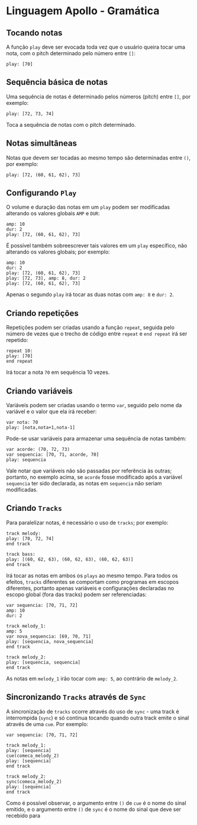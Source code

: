 # Linguagem Apollo - Gramática
## Tocando notas
A função `play` deve ser evocada toda vez que o usuário queira tocar uma nota, com o pitch determinado pelo número entre `[]`:
```
play: [70]
```
## Sequência básica de notas
Uma sequência de notas é determinado pelos números (pitch) entre `[]`, por exemplo:
```
play: [72, 73, 74]
```
Toca a sequência de notas com o pitch determinado.
## Notas simultâneas
Notas que devem ser tocadas ao mesmo tempo são determinadas entre `()`, por exemplo:
```
play: [72, (60, 61, 62), 73]
```
## Configurando `Play`
O volume e duração das notas em um `play` podem ser modificadas alterando os valores globais `AMP` e `DUR`:
```
amp: 10
dur: 2
play: [72, (60, 61, 62), 73]
```
É possível também sobreescrever tais valores em um `play` específico, não alterando os valores globais; por exemplo:
```
amp: 10
dur: 2
play: [72, (60, 61, 62), 73]
play: [72, 73], amp: 8, dur: 2
play: [72, (60, 61, 62), 73]
```
Apenas o segundo `play` irá tocar as duas notas com `amp: 8` e `dur: 2`.
## Criando repetições
Repetições podem ser criadas usando a função `repeat`, seguida pelo número de vezes que o trecho de código entre `repeat` e `end repeat` irá ser repetido:
```
repeat 10:
play: [70]
end repeat
```
Irá tocar a nota `70` em sequência 10 vezes.
## Criando variáveis
Variáveis podem ser criadas usando o termo `var`, seguido pelo nome da variável e o valor que ela irá receber:
```
var nota: 70
play: [nota,nota+1,nota-1]
```
Pode-se usar variáveis para armazenar uma sequência de notas também:
```
var acorde: (70, 72, 73)
var sequencia: [70, 71, acorde, 70]
play: sequencia
```
Vale notar que variáveis não são passadas por referência às outras; portanto, no exemplo acima, se `acorde` fosse modificado após a variável `sequencia` ter sido declarada, as notas em `sequencia` não seriam modificadas.
## Criando `Tracks`
Para paralelizar notas, é necessário o uso de `tracks`; por exemplo:
```
track melody:
play: [70, 72, 74]
end track

track bass:
play: [(60, 62, 63), (60, 62, 63), (60, 62, 63)]
end track
```
Irá tocar as notas em ambos os `plays` ao mesmo tempo. Para todos os efeitos, `tracks` diferentes se comportam como programas em escopos diferentes, portanto apenas variáveis e configurações declaradas no escopo global (fora das tracks) podem ser referenciadas:
```
var sequencia: [70, 71, 72]
amp: 10
dur: 2

track melody_1:
amp: 5
var nova_sequencia: [69, 70, 71]
play: [sequencia, nova_sequencia]
end track

track melody_2:
play: [sequencia, sequencia]
end track
```
As notas em `melody_1` irão tocar com `amp: 5`, ao contrário de `melody_2`.
## Sincronizando `Tracks` através de `Sync`
A sincronização de `tracks` ocorre através do uso de `sync` - uma track é interrompida (`sync`) e só continua tocando quando outra track emite o sinal através de uma `cue`. Por exemplo:
```
var sequencia: [70, 71, 72]

track melody_1:
play: [sequencia]
cue(comeca_melody_2)
play: [sequencia]
end track

track melody_2:
sync(comeca_melody_2)
play: [sequencia]
end track
```

Como é possível observar, o argumento entre `()` de `cue` é o nome do sinal emitido, e o argumento entre `()` de `sync` é o nome do sinal que deve ser recebido para 
